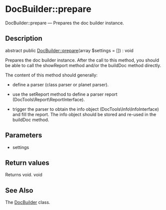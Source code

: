 DocBuilder::prepare
================

DocBuilder::prepare — Prepares the doc builder instance.

Description
---------------


abstract public [DocBuilder::prepare](https://github.com/lingtalfi/DocTools/blob/master/doc/api/DocTools/DocBuilder/DocBuilder/prepare.md)(array $settings = []) : void




Prepares the doc builder instance.
After the call to this method, you should be able to call the showReport method and/or
the buildDoc method directly.

The content of this method should generally:

- define a parser (class parser or planet parser).
- use the setReport method to define a parser report (DocTools\Report\ReportInterface).

- trigger the parser to obtain the info object (DocTools\Info\InfoInterface) and fill the report.
The info object should be stored and re-used in the buildDoc method.




Parameters
--------------

- settings
    

Return values
----------------

Returns void.
void








See Also
-----------

The [DocBuilder](https://github.com/lingtalfi/DocTools/blob/master/doc/api/DocTools/DocBuilder/DocBuilder.md) class.
